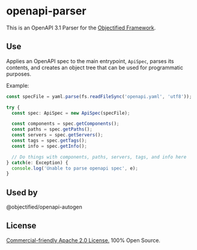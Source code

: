 # openapi-parser

This is an OpenAPI 3.1 Parser for the [Objectified Framework](https://www.github.com/objectified-framework/).

## Use

Applies an OpenAPI spec to the main entrypoint, `ApiSpec`, parses its contents,
and creates an object tree that can be used for programmatic purposes.

Example:

```typescript
const specFile = yaml.parse(fs.readFileSync('openapi.yaml', 'utf8'));

try {
  const spec: ApiSpec = new ApiSpec(specFile);

  const components = spec.getComponents();
  const paths = spec.getPaths();
  const servers = spec.getServers();
  const tags = spec.getTags();
  const info = spec.getInfo();

  // Do things with components, paths, servers, tags, and info here
} catch(e: Exception) {
  console.log('Unable to parse openapi spec', e);
}
```

## Used by

@objectified/openapi-autogen

## License

[Commercial-friendly Apache 2.0 License.](LICENSE)  100% Open Source.
